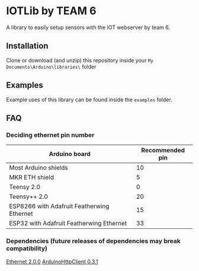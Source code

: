 # IOTLib by TEAM 6
A library to easily setup sensors with the IOT webserver by team 6.

## Installation
Clone or download (and unzip) this repository inside your `My Documents\Arduino\libraries\` folder

## Examples
Example uses of this library can be found inside the `examples` folder.

## FAQ
### Deciding ethernet pin number
|   Arduino board                            | Recommended pin |
| ------------------------------------------ | --------------- |
| Most Arduino shields                       | 10              |
| MKR ETH shield                             | 5               |
| Teensy 2.0                                 | 0               |
| Teensy++ 2.0                               | 20              |
| ESP8266 with Adafruit Featherwing Ethernet | 15              |
| ESP32 with Adafruit Featherwing Ethernet   | 33              |

### Dependencies (future releases of dependencies may break compatibility)
[Ethernet 2.0.0](https://github.com/arduino-libraries/Ethernet/releases/tag/2.0.0)
[ArduinoHttpClient 0.3.1](https://github.com/arduino-libraries/ArduinoHttpClient/releases/tag/0.3.1)